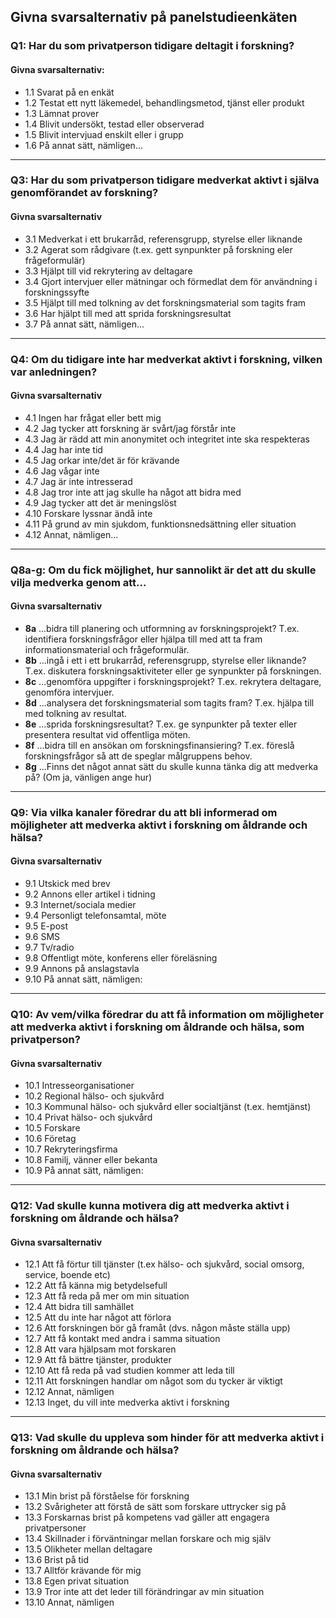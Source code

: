 ## Givna svarsalternativ på panelstudieenkäten

### Q1: Har du som privatperson tidigare deltagit i forskning?
#### Givna svarsalternativ:
* 1.1 Svarat på en enkät
* 1.2 Testat ett nytt läkemedel, behandlingsmetod, tjänst eller produkt
* 1.3 Lämnat prover
* 1.4 Blivit undersökt, testad eller observerad
* 1.5 Blivit intervjuad enskilt eller i grupp
* 1.6 På annat sätt, nämligen...

---  
  
### Q3: Har du som privatperson tidigare medverkat aktivt i själva genomförandet av forskning?
#### Givna svarsalternativ
* 3.1 Medverkat i ett brukarråd, referensgrupp, styrelse eller liknande
* 3.2 Agerat som rådgivare (t.ex. gett synpunkter på forskning eler frågeformulär)
* 3.3 Hjälpt till vid rekrytering av deltagare
* 3.4 Gjort intervjuer eller mätningar och förmedlat dem för
användning i forskningssyfte
* 3.5 Hjälpt till med tolkning av det forskningsmaterial som tagits fram
* 3.6 Har hjälpt till med att sprida forskningsresultat
* 3.7 På annat sätt, nämligen...

  
---

### Q4: Om du tidigare inte har medverkat aktivt i forskning, vilken var anledningen?
#### Givna svarsalternativ
* 4.1 Ingen har frågat eller bett mig
* 4.2 Jag tycker att forskning är svårt/jag förstår inte
* 4.3 Jag är rädd att min anonymitet och integritet inte ska respekteras
* 4.4 Jag har inte tid
* 4.5 Jag orkar inte/det är för krävande
* 4.6 Jag vågar inte
* 4.7 Jag är inte intresserad
* 4.8 Jag tror inte att jag skulle ha något att bidra med
* 4.9 Jag tycker att det är meningslöst
* 4.10 Forskare lyssnar ändå inte
* 4.11 På grund av min sjukdom, funktionsnedsättning eller situation
* 4.12 Annat, nämligen...

---

### Q8a-g: Om du fick möjlighet, hur sannolikt är det att du skulle vilja medverka genom att…
#### Givna svarsalternativ
* **8a** ...bidra till planering och utformning av forskningsprojekt? T.ex. identifiera forskningsfrågor eller hjälpa till med att ta fram informationsmaterial och frågeformulär.
* **8b** ...ingå i ett i ett brukarråd, referensgrupp, styrelse eller liknande? T.ex. diskutera forskningsaktiviteter eller ge synpunkter på forskningen.
* **8c** ...genomföra uppgifter i forskningsprojekt? T.ex. rekrytera deltagare, genomföra intervjuer.
* **8d** ...analysera det forskningsmaterial som tagits fram? T.ex. hjälpa till med tolkning av resultat.
* **8e** ...sprida forskningsresultat? T.ex. ge synpunkter på texter eller presentera resultat vid offentliga möten.
* **8f** ...bidra till en ansökan om forskningsfinansiering? T.ex. föreslå forskningsfrågor så att de speglar målgruppens behov.
* **8g** ...Finns det något annat sätt du skulle kunna tänka dig att medverka på? (Om ja, vänligen ange hur)

---
  
### Q9: Via vilka kanaler föredrar du att bli informerad om möjligheter att medverka aktivt i forskning om åldrande och hälsa?
#### Givna svarsalternativ
* 9.1 Utskick med brev
* 9.2 Annons eller artikel i tidning
* 9.3 Internet/sociala medier
* 9.4 Personligt telefonsamtal, möte
* 9.5 E-post
* 9.6 SMS
* 9.7 Tv/radio
* 9.8 Offentligt möte, konferens eller föreläsning
* 9.9 Annons på anslagstavla
* 9.10 På annat sätt, nämligen:

---

### Q10: Av vem/vilka föredrar du att få information om möjligheter att medverka aktivt i forskning om åldrande och hälsa, som privatperson?
#### Givna svarsalternativ
* 10.1 Intresseorganisationer
* 10.2 Regional hälso- och sjukvård
* 10.3 Kommunal hälso- och sjukvård eller socialtjänst (t.ex. hemtjänst)
* 10.4 Privat hälso- och sjukvård
* 10.5 Forskare
* 10.6 Företag
* 10.7 Rekryteringsfirma
* 10.8 Familj, vänner eller bekanta
* 10.9 På annat sätt, nämligen:

---

### Q12: Vad skulle kunna motivera dig att medverka aktivt i forskning om åldrande och hälsa?
#### Givna svarsalternativ
* 12.1 Att få förtur till tjänster (t.ex hälso- och sjukvård, social omsorg, service, boende etc)
* 12.2 Att få känna mig betydelsefull
* 12.3 Att få reda på mer om min situation
* 12.4 Att bidra till samhället
* 12.5 Att du inte har något att förlora
* 12.6 Att forskningen bör gå framåt (dvs. någon måste ställa upp)
* 12.7 Att få kontakt med andra i samma situation
* 12.8 Att vara hjälpsam mot forskaren
* 12.9 Att få bättre tjänster, produkter
* 12.10 Att få reda på vad studien kommer att leda till
* 12.11 Att forskningen handlar om något som du tycker är viktigt
* 12.12 Annat, nämligen
* 12.13 Inget, du vill inte medverka aktivt i forskning

---

### Q13: Vad skulle du uppleva som hinder för att medverka aktivt i forskning om åldrande och hälsa?
#### Givna svarsalternativ
* 13.1 Min brist på förståelse för forskning
* 13.2 Svårigheter att förstå de sätt som forskare uttrycker sig på
* 13.3 Forskarnas brist på kompetens vad gäller att engagera privatpersoner
* 13.4 Skillnader i förväntningar mellan forskare och mig själv
* 13.5 Olikheter mellan deltagare
* 13.6 Brist på tid
* 13.7 Alltför krävande för mig
* 13.8 Egen privat situation
* 13.9 Tror inte att det leder till förändringar av min situation
* 13.10 Annat, nämligen
